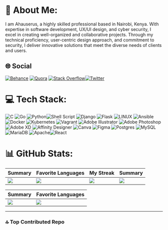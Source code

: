 # 💫 About Me:
I am Ahauserus, a highly skilled professional based in Nairobi, Kenya. With expertise in software development, UX/UI design, and cyber security, I excel in creating well-organized and collaborative projects. Through my technical proficiency, user-centric design approach, and commitment to security, I deliver innovative solutions that meet the diverse needs of clients and users.


## 🌐 Social
[![Behance](https://img.shields.io/badge/Behance-1769ff?logo=behance&logoColor=white)](https://behance.net/ahauserus) [![Quora](https://img.shields.io/badge/Quora-%23B92B27.svg?logo=Quora&logoColor=white)](https://quora.com/profile/ahauserus) [![Stack Overflow](https://img.shields.io/badge/-Stackoverflow-FE7A16?logo=stack-overflow&logoColor=white)](https://stackoverflow.com/users/ahauserus)[![Twitter](https://img.shields.io/badge/Twitter-%231DA1F2.svg?logo=Twitter&logoColor=white)](https://twitter.com/ahauserus)



# 💻 Tech Stack:
![C](https://img.shields.io/badge/c-%2300599C.svg?style=for-the-badge&logo=c&logoColor=white) ![Go](https://img.shields.io/badge/go-%2300ADD8.svg?style=for-the-badge&logo=go&logoColor=white) ![Python](https://img.shields.io/badge/python-3670A0?style=for-the-badge&logo=python&logoColor=ffdd54)![Shell Script](https://img.shields.io/badge/shell_script-%23121011.svg?style=for-the-badge&logo=gnu-bash&logoColor=white) ![Django](https://img.shields.io/badge/django-%23092E20.svg?style=for-the-badge&logo=django&logoColor=white) ![Flask](https://img.shields.io/badge/flask-%23000.svg?style=for-the-badge&logo=flask&logoColor=white) ![LINUX](https://img.shields.io/badge/Linux-FCC624?style=for-the-badge&logo=linux&logoColor=black) ![Ansible](https://img.shields.io/badge/ansible-%231A1918.svg?style=for-the-badge&logo=ansible&logoColor=white) ![Docker](https://img.shields.io/badge/docker-%230db7ed.svg?style=for-the-badge&logo=docker&logoColor=white) ![Kubernetes](https://img.shields.io/badge/kubernetes-%23326ce5.svg?style=for-the-badge&logo=kubernetes&logoColor=white) ![Vagrant](https://img.shields.io/badge/vagrant-%231563FF.svg?style=for-the-badge&logo=vagrant&logoColor=white) ![Adobe Illustrator](https://img.shields.io/badge/adobeillustrator-%23FF9A00.svg?style=for-the-badge&logo=adobeillustrator&logoColor=white) ![Adobe Photoshop](https://img.shields.io/badge/adobephotoshop-%2331A8FF.svg?style=for-the-badge&logo=adobephotoshop&logoColor=white) ![Adobe XD](https://img.shields.io/badge/Adobe%20XD-470137?style=for-the-badge&logo=Adobe%20XD&logoColor=#FF61F6) ![Affinity Designer](https://img.shields.io/badge/affinitydesginer-%231B72BE.svg?style=for-the-badge&logo=affinity-designer&logoColor=white) ![Canva](https://img.shields.io/badge/Canva-%2300C4CC.svg?style=for-the-badge&logo=Canva&logoColor=white) 	![Figma](https://img.shields.io/badge/figma-%23F24E1E.svg?style=for-the-badge&logo=figma&logoColor=white) ![Postgres](https://img.shields.io/badge/postgres-%23316192.svg?style=for-the-badge&logo=postgresql&logoColor=white) ![MySQL](https://img.shields.io/badge/mysql-%2300f.svg?style=for-the-badge&logo=mysql&logoColor=white) ![MariaDB](https://img.shields.io/badge/MariaDB-003545?style=for-the-badge&logo=mariadb&logoColor=white) ![Apache](https://img.shields.io/badge/apache-%23D42029.svg?style=for-the-badge&logo=apache&logoColor=white)![React](https://img.shields.io/badge/react-%2320232a.svg?style=for-the-badge&logo=react&logoColor=%2361DAFB)

# 📊 GitHub Stats:

| Summary          |  Favorite Languages         |   My Streak        | Summary|
|-----------|-----------|-----------|------------|
|![](https://github-readme-stats.vercel.app/api?username=Ahauserus&hide=contribs&theme=vue-dark&hide_border=false&include_all_commits=true&count_private=false) | ![](https://github-readme-stats.vercel.app/api/top-langs/?username=Ahauserus&theme=vue-dark&hide_border=false&include_all_commits=true&count_private=false&layout=pie) | ![](https://github-readme-streak-stats.herokuapp.com/?user=Ahauserus&theme=vue-dark&hide_border=true) | ![](https://github-contributor-stats.vercel.app/api?username=Ahauserus&limit=5&theme=vue-dark&hide_border=false&card_width=100px&include_all_commits=true&combine_all_yearly_contributions=true&layout=compact)|


| Summary          |  Favorite Languages   |
|-----------|-----------|
|![](https://github-readme-stats.vercel.app/api?username=Ahauserus&hide=contribs&theme=vue-dark&hide_border=false&include_all_commits=true&count_private=false) | ![](https://github-readme-stats.vercel.app/api/top-langs/?username=Ahauserus&theme=vue-dark&hide_border=false&include_all_commits=true&count_private=false&layout=compact) |
---
### 🔝 Top Contributed Repo




